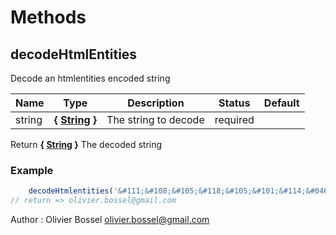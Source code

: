 # Methods


## decodeHtmlEntities

Decode an htmlentities encoded string



Name  |  Type  |  Description  |  Status  |  Default
------------  |  ------------  |  ------------  |  ------------  |  ------------
string  |  **{ [String](https://developer.mozilla.org/fr/docs/Web/JavaScript/Reference/Objets_globaux/String) }**  |  The string to decode  |  required  |

Return **{ [String](https://developer.mozilla.org/fr/docs/Web/JavaScript/Reference/Objets_globaux/String) }** The decoded string

### Example
```js
	decodeHtmlentities('&#111;&#108;&#105;&#118;&#105;&#101;&#114;&#046;&#098;&#111;&#115;&#115;&#101;&#108;&#064;&#103;&#109;&#097;&#105;&#108;&#046;&#099;&#111;&#109;');
// return => olivier.bossel@gmail.com
```
Author : Olivier Bossel <olivier.bossel@gmail.com>